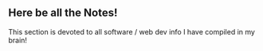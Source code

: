 
## Here be all the Notes!

This section is devoted to all software / web dev info I have compiled in my brain!
